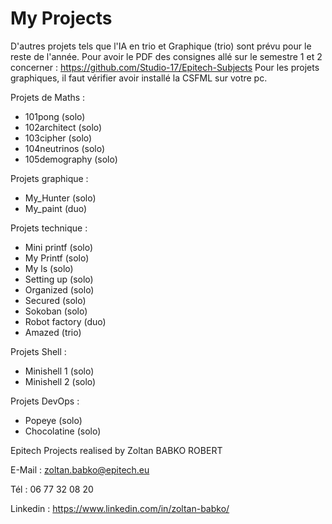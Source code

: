 # My Projects

D'autres projets tels que l'IA en trio et Graphique (trio) sont prévu pour le reste de l'année.
Pour avoir le PDF des consignes allé sur le semestre 1 et 2 concerner : https://github.com/Studio-17/Epitech-Subjects
Pour les projets graphiques, il faut vérifier avoir installé la CSFML sur votre pc.

Projets de Maths :
- 101pong (solo)
- 102architect (solo)
- 103cipher (solo)
- 104neutrinos (solo)
- 105demography (solo)

Projets graphique :
- My_Hunter (solo)
- My_paint (duo)

Projets technique :
- Mini printf (solo)
- My Printf (solo)
- My ls (solo)
- Setting up (solo)
- Organized (solo)
- Secured (solo)
- Sokoban (solo)
- Robot factory (duo)
- Amazed (trio)

Projets Shell :
- Minishell 1 (solo)
- Minishell 2 (solo)

Projets DevOps :
- Popeye (solo)
- Chocolatine (solo)

Epitech Projects realised by Zoltan BABKO ROBERT

E-Mail : zoltan.babko@epitech.eu

Tél : 06 77 32 08 20

Linkedin : https://www.linkedin.com/in/zoltan-babko/ 
